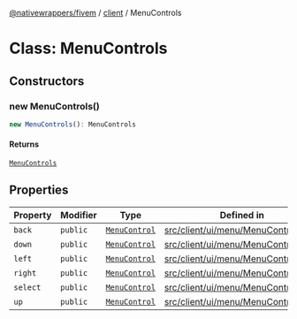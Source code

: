 [@nativewrappers/fivem](../../README.md) / [client](../README.md) / MenuControls

# Class: MenuControls

## Constructors

### new MenuControls()

```ts
new MenuControls(): MenuControls
```

#### Returns

[`MenuControls`](MenuControls.md)

## Properties

| Property | Modifier | Type | Defined in |
| ------ | ------ | ------ | ------ |
| `back` | `public` | [`MenuControl`](MenuControl.md) | [src/client/ui/menu/MenuControls.ts:4](https://github.com/nativewrappers/fivem/blob/631c6d86e9569591c88ce277255e6c3e13e943cb/src/client/ui/menu/MenuControls.ts#L4) |
| `down` | `public` | [`MenuControl`](MenuControl.md) | [src/client/ui/menu/MenuControls.ts:9](https://github.com/nativewrappers/fivem/blob/631c6d86e9569591c88ce277255e6c3e13e943cb/src/client/ui/menu/MenuControls.ts#L9) |
| `left` | `public` | [`MenuControl`](MenuControl.md) | [src/client/ui/menu/MenuControls.ts:6](https://github.com/nativewrappers/fivem/blob/631c6d86e9569591c88ce277255e6c3e13e943cb/src/client/ui/menu/MenuControls.ts#L6) |
| `right` | `public` | [`MenuControl`](MenuControl.md) | [src/client/ui/menu/MenuControls.ts:7](https://github.com/nativewrappers/fivem/blob/631c6d86e9569591c88ce277255e6c3e13e943cb/src/client/ui/menu/MenuControls.ts#L7) |
| `select` | `public` | [`MenuControl`](MenuControl.md) | [src/client/ui/menu/MenuControls.ts:5](https://github.com/nativewrappers/fivem/blob/631c6d86e9569591c88ce277255e6c3e13e943cb/src/client/ui/menu/MenuControls.ts#L5) |
| `up` | `public` | [`MenuControl`](MenuControl.md) | [src/client/ui/menu/MenuControls.ts:8](https://github.com/nativewrappers/fivem/blob/631c6d86e9569591c88ce277255e6c3e13e943cb/src/client/ui/menu/MenuControls.ts#L8) |
